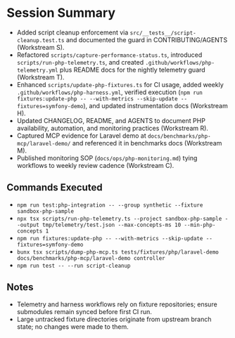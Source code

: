 # Session Summary
- Added script cleanup enforcement via `src/__tests__/script-cleanup.test.ts` and documented the guard in CONTRIBUTING/AGENTS (Workstream S).
- Refactored `scripts/capture-performance-status.ts`, introduced `scripts/run-php-telemetry.ts`, and created `.github/workflows/php-telemetry.yml` plus README docs for the nightly telemetry guard (Workstream T).
- Enhanced `scripts/update-php-fixtures.ts` for CI usage, added weekly `.github/workflows/php-harness.yml`, verified execution (`npm run fixtures:update-php -- --with-metrics --skip-update --fixtures=symfony-demo`), and updated instrumentation docs (Workstream H).
- Updated CHANGELOG, README, and AGENTS to document PHP availability, automation, and monitoring practices (Workstream R).
- Captured MCP evidence for Laravel demo at `docs/benchmarks/php-mcp/laravel-demo/` and referenced it in benchmarks docs (Workstream M).
- Published monitoring SOP (`docs/ops/php-monitoring.md`) tying workflows to weekly review cadence (Workstream C).

## Commands Executed
- `npm run test:php-integration -- --group synthetic --fixture sandbox-php-sample`
- `npx tsx scripts/run-php-telemetry.ts --project sandbox-php-sample --output tmp/telemetry/test.json --max-concepts-ms 10 --min-php-concepts 1`
- `npm run fixtures:update-php -- --with-metrics --skip-update --fixtures=symfony-demo`
- `bunx tsx scripts/dump-php-mcp.ts tests/fixtures/php/laravel-demo docs/benchmarks/php-mcp/laravel-demo controller`
- `npm run test -- --run script-cleanup`

## Notes
- Telemetry and harness workflows rely on fixture repositories; ensure submodules remain synced before first CI run.
- Large untracked fixture directories originate from upstream branch state; no changes were made to them.
